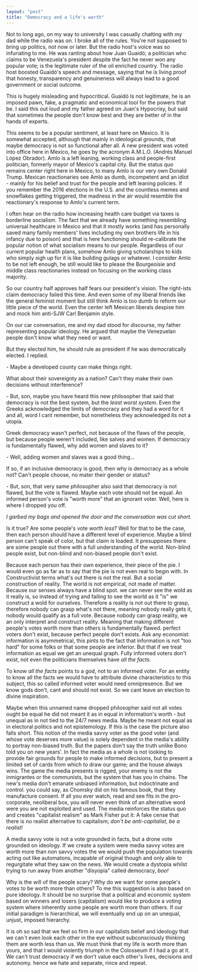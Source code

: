 ```yaml
---
layout: "post"
title: "Democracy and a life's worth"
---
```


Not to long ago, on my way to university I was casually chatting with my dad while the radio was on. I broke all of the rules. <!--more--> You're not supposed to bring up politics, not now or later. But the radio host's voice was so infuriating to me. He was ranting about how Juan Guaidó; a politician who claims to be Venezuela's president despite the fact he never won any popular vote; is the legitimate ruler of the oil enriched country. The radio host boosted Guaidó's speech and message, saying that he is living proof that honesty, transparency and genuineness will always lead to a good government or social outcome.

This is hugely misleading and hypocritical. Guaidó Is not legitimate, he is an imposed pawn, fake, a pragmatic and economical tool for the powers that be. I said this out loud and my father agreed on Juan's Hypocrisy, but said that sometimes the people don't know best and they are better of in the hands of experts.

This seems to be a popular sentiment, at least here on Mexico. It is somewhat accepted, although that mainly in ideological grounds, that maybe democracy is not so functional after all. A new president was voted into office here in Mexico, he goes by the acronym A.M.L.O. (Andrés Manuel López Obrador). Amlo is a left leaning, working class and people-first politician, formerly mayor of Mexico's capital city. But the status quo remains center right here in Mexico, to many Amlo is our very own Donald Trump. Mexican reactionaries see Amlo as dumb, incompetent and an idiot - mainly for his belief and trust for the people and left leaning policies. If you remember the 2016 elections in the U.S. and the countless memes and snowflakes getting triggered, the madness in the air would resemble the reactionary's response to Amlo's current term.

I often hear on the radio how increasing health care budget via taxes is borderline socialism. The fact that we already have something resembling universal healthcare in Mexico and that it mostly works (and has personally saved many family members' lives including my own brothers life in his infancy due to poison) and that is here functioning should re-calibrate the popular notion of what socialism means to our people. Regardless of our current popular health plans, somehow Amlo giving scholarships to kids who simply sigh up for it is like building gulags or whatever. I consider Amlo to be not left enough, he still would like to please the Bourgeoisie and middle class reactionaries instead on focusing on the working class majority.

So our country half approves half fears our president's vision. The right-ists claim democracy failed this time. And even some of my liberal friends like the general feminist moment but still think Amlo is too dumb to reform our little piece of the world. Even the center left Mexican liberals despise him and mock him anti-SJW Carl Benjamin style.

On our car conversation, me and my dad stood for discourse, my father representing popular ideology. He argued that maybe the Venezuelan people don't know what they need or want.

But they elected him, he should rule as president if he was democratically elected. I replied.

\- Maybe a developed county can make things right.

What about their sovereignty as a nation? Can't they make their own decisions without interference?

\- But, son, maybe you have heard this new philosopher that said that democracy is not the best system, but the *least worst system*. Even the Greeks acknowledged the limits of democracy and they had a word for it and all, word I cant remember, but nonetheless they acknowledged its not a utopia.

Greek democracy wasn't perfect, not because of the flaws of the people, but because people weren't included, like salves and women. If democracy is fundamentally flawed, why add women and slaves to it?

\- Well, adding women and slaves was a good thing...

If so, if an inclusive democracy is good, then why is democracy as a whole not? Can't people choose, no mater their gender or status?

\- But, son, that very same philosopher also said that democracy is not flawed, but the vote is flawed. Maybe each vote should not be equal. An informed person's vote is "worth more" that an ignorant voter. Well, here is where I dropped you off.

*I garbed my bags and opened the door and the conversation was cut short.*

Is it true? Are some people's vote *worth less*? Well for that to be the case, then each person should have a different level of experience. Maybe a blind person can't speak of color, but that claim is loaded. It presupposes there are some people out there with a full understanding of the world. Non-blind people exist, but non-blind and non-biased people don't exist.

Because each person has their own experience, their piece of the pie. I would even go as far as to say that the pie is not even real to begin with. In Constructivist terms what's out there is not the real. But a social construction of reality. The world is not empirical, not made of matter. Because our senses always have a blind spot. we can never see the wold as it really is, so instead of trying and failing to see the world as it "is" we construct a wold for ourselves. Therefore a reality is not out there to grasp, therefore nobody can grasp what's not there, meaning nobody really gets it, nobody would qualify as a full vote. Because nobody can grasp reality, we an only interpret and construct reality. Meaning that making different people's votes worth more than others is fundamentally flawed. perfect voters don't exist, because perfect people don't exists. Ask any economist: information is asymmetrical, this pints to the fact that information is not "too hard" for some folks or that some people are inferior. But that if we treat information as equal we get an unequal graph. Fully informed voters don't exist, not even the politicians themselves have *all the facts*.

To know *all the facts* points to a god, not to an informed voter. For an entity to know all the facts we would have to attribute divine characteristics to this subject, this so called informed voter would need omnipresence. But we know gods don't, cant and should not exist. So we cant leave an election to divine inspiration.

Maybe when this unnamed name dropped philosopher said not all votes ought be equal he did not meant it as in equal in information's worth - but unequal as in not tied to the 24/7 news media. Maybe he meant not equal as in electoral politics and not epistemology. If this is the case the picture also falls short. This notion of the media savvy voter as the good voter (and whose vote deserves more value) is solely dependent in the media's ability to portray non-biased truth. But the papers don't say the truth unlike Bono told you on new years'. In fact the media as a whole is not looking to provide fair grounds for people to make informed decisions, but to present a limited set of cards from which to draw our game; and the house always wins. The game the media presents is rigged, your enemy is not the inmigrantes or the communists, but the system that has you in chains. The new's media don't emanate unbiased information, but indoctrinate and control. you could say, as Chomsky did on his famous book, that they manufacture consent. If all you ever watch, read and see fits in the pro-corporate, neoliberal box, you will never even think of an alternative word were you are not exploited and used. The media reinforces the status quo and creates "capitalist realism" as Mark Fisher put it: A fake cense that there is no realist alternative to capitalism; *don't be anti-capitalist, be a realist!*

A media savvy vote is not a vote grounded in facts, but a drone vote grounded on ideology. If we create a system were media savvy votes are worth more than non savvy votes the we would push the population towards acting out like automatons, incapable of original though and only able to regurgitate what they saw on the news. We would create a dystopia whilst trying to run away from another "disyopia" called democracy, *boo!*

Why is the will of the people scary? Why do we want for some people's votes to be worth more than others? To me this suggestion is also based on pure ideology. It should be no surprise that a political and economic system based on winners and losers (capitalism) would like to produce a voting system where inherently some people are worth more than others. If our initial paradigm is hierarchical, we will eventually end up on an unequal, unjust, imposed hierarchy.

It is oh so sad that we feel so firm in our capitalists belief and ideology that we can´t even look each other in the eye without subconsciously thinking them are worth less than us. We must think that my life is worth more than yours, and that I would violently triumph in the Colosseum if I had a go at it. We can't trust democracy if we don't value each other's lives, decisions and autonomy. hence we hate and separate, rince and repeat.
